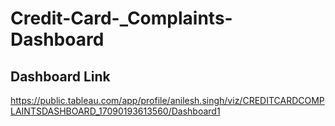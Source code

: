 # Credit-Card-_Complaints-Dashboard
## Dashboard Link
https://public.tableau.com/app/profile/anilesh.singh/viz/CREDITCARDCOMPLAINTSDASHBOARD_17090193613560/Dashboard1
